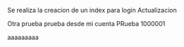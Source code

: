 Se realiza la creacion de un index para login
Actualizacion 

Otra prueba
prueba desde mi cuenta
PRueba 1000001

aaaaaaaaa

